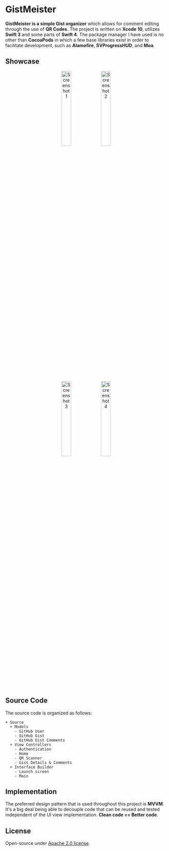 <h1>GistMeister</h1>

**GistMeister is a simple Gist organizer** which allows for comment editing through the use of **QR Codes**. The project is written on **Xcode 10**, utilizes **Swift 3** and some parts of **Swift 4**. The package manager I have used is no other than **CocoaPods** in which a few base libraries exist in order to facilitate development, such as **Alamofire**, **SVProgressHUD**, and **Moa**.

<h2>Showcase</h2>

<center>
<img alt="Screenshot 1" src="https://raw.githubusercontent.com/dkoluris/gistmeister/master/Screenshots/1.png" width="24.5%"/><img alt="Screenshot 2" src="https://raw.githubusercontent.com/dkoluris/gistmeister/master/Screenshots/2.png" width="24.5%"/>

<img alt="Screenshot 3" src="https://raw.githubusercontent.com/dkoluris/gistmeister/master/Screenshots/3.png" width="24.5%"/><img alt="Screenshot 4" src="https://raw.githubusercontent.com/dkoluris/gistmeister/master/Screenshots/4.png" width="24.5%"/>
</center>

<h2>Source Code</h2>

The source code is organized as follows:
```
+ Source
  + Models
    - GitHub User
    - GitHub Gist
    - GitHub Gist Comments
  + View Controllers
    - Authentication
    - Home
    - QR Scanner
    - Gist Details & Comments
  + Interface Builder
    - Launch screen
    - Main
```

<h2>Implementation</h2>

The preferred design pattern that is used throughout this project is **MVVM**. It's a big deal being able to decouple code that can be reused and tested independent of the UI view implementation. **Clean code == Better code**.

<h2>License</h2>

Open-source under [Apache 2.0 license](https://www.apache.org/licenses/LICENSE-2.0).
